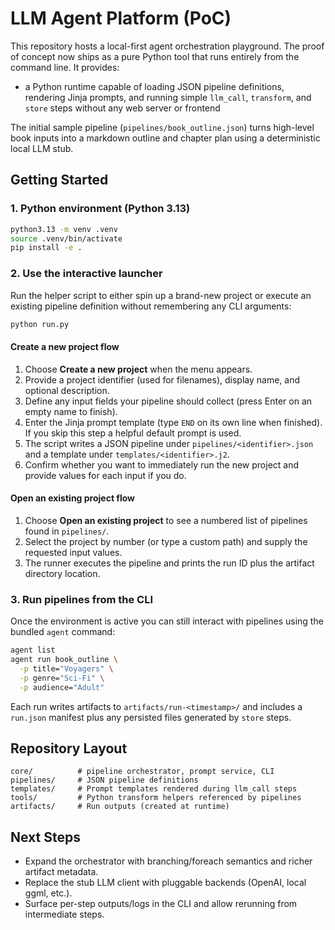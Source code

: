 # LLM Agent Platform (PoC)

This repository hosts a local-first agent orchestration playground. The proof of concept now ships
as a pure Python tool that runs entirely from the command line. It provides:

- a Python runtime capable of loading JSON pipeline definitions, rendering Jinja prompts, and
  running simple `llm_call`, `transform`, and `store` steps without any web server or frontend

The initial sample pipeline (`pipelines/book_outline.json`) turns high-level book inputs into a
markdown outline and chapter plan using a deterministic local LLM stub.

## Getting Started

### 1. Python environment (Python 3.13)

```bash
python3.13 -m venv .venv
source .venv/bin/activate
pip install -e .
```

### 2. Use the interactive launcher

Run the helper script to either spin up a brand-new project or execute an existing
pipeline definition without remembering any CLI arguments:

```bash
python run.py
```

#### Create a new project flow

1. Choose **Create a new project** when the menu appears.
2. Provide a project identifier (used for filenames), display name, and optional description.
3. Define any input fields your pipeline should collect (press Enter on an empty name to finish).
4. Enter the Jinja prompt template (type `END` on its own line when finished). If you skip this step a helpful default prompt is used.
5. The script writes a JSON pipeline under `pipelines/<identifier>.json` and a template under `templates/<identifier>.j2`.
6. Confirm whether you want to immediately run the new project and provide values for each input if you do.

#### Open an existing project flow

1. Choose **Open an existing project** to see a numbered list of pipelines found in `pipelines/`.
2. Select the project by number (or type a custom path) and supply the requested input values.
3. The runner executes the pipeline and prints the run ID plus the artifact directory location.

### 3. Run pipelines from the CLI

Once the environment is active you can still interact with pipelines using the bundled
`agent` command:

```bash
agent list
agent run book_outline \
  -p title="Voyagers" \
  -p genre="Sci-Fi" \
  -p audience="Adult"
```

Each run writes artifacts to `artifacts/run-<timestamp>/` and includes a `run.json` manifest plus any
persisted files generated by `store` steps.

## Repository Layout

```
core/          # pipeline orchestrator, prompt service, CLI
pipelines/     # JSON pipeline definitions
templates/     # Prompt templates rendered during llm_call steps
tools/         # Python transform helpers referenced by pipelines
artifacts/     # Run outputs (created at runtime)
```

## Next Steps

- Expand the orchestrator with branching/foreach semantics and richer artifact metadata.
- Replace the stub LLM client with pluggable backends (OpenAI, local ggml, etc.).
- Surface per-step outputs/logs in the CLI and allow rerunning from intermediate steps.
